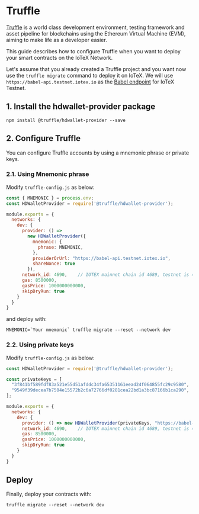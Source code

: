 # Truffle

[Truffle](https://www.trufflesuite.com/docs/truffle/overview) is a world class development environment, testing framework and asset pipeline for blockchains using the Ethereum Virtual Machine \(EVM\), aiming to make life as a developer easier.

This guide describes how to configure Truffle when you want to deploy your smart contracts on the IoTeX Network.

Let's assume that you already created a Truffle project and you want now use the `truffle migrate` command to deploy it on IoTeX. We will use `https://babel-api.testnet.iotex.io` as the [Babel endpoint](../../reference/babel-web3-api.md) for IoTeX Testnet.

## 1. Install the hdwallet-provider package

```
npm install @truffle/hdwallet-provider --save
```

## 2. Configure Truffle

You can configure Truffle accounts by using a mnemonic phrase or private keys.

### 2.1. Using Mnemonic phrase

Modify `truffle-config.js` as below:

```javascript
const { MNEMONIC } = process.env;
const HDWalletProvider = require('@truffle/hdwallet-provider');

module.exports = {
  networks: {
    dev: {
      provider: () =>
        new HDWalletProvider({
          mnemonic: {
            phrase: MNEMONIC,
          },
          providerOrUrl: "https://babel-api.testnet.iotex.io",
          shareNonce: true
        }),
      network_id: 4690,    // IOTEX mainnet chain id 4689, testnet is 4690
      gas: 8500000,
      gasPrice: 1000000000000,
      skipDryRun: true
    }
  }
}
```

and deploy with:

```text
MNEMONIC=`Your mnemonic` truffle migrate --reset --network dev
```

### 2.2. Using private keys

Modify `truffle-config.js` as below:

```javascript
const HDWalletProvider = require('@truffle/hdwallet-provider');

const privateKeys = [
  "3f841bf589fdf83a521e55d51afddc34fa65351161eead24f064855fc29c9580",
  "9549f39decea7b7504e15572b2c6a72766df0281cea22bd1a3bc87166b1ca290",
];

module.exports = {
  networks: {
    dev: {
      provider: () => new HDWalletProvider(privateKeys, "https://babel-api.testnet.iotex.io", 0, 2),
      network_id: 4690,    // IOTEX mainnet chain id 4689, testnet is 4690
      gas: 8500000,
      gasPrice: 1000000000000,
      skipDryRun: true
    }
  }
}
```

## Deploy

Finally, deploy your contracts with:

```text
truffle migrate --reset --network dev
```

